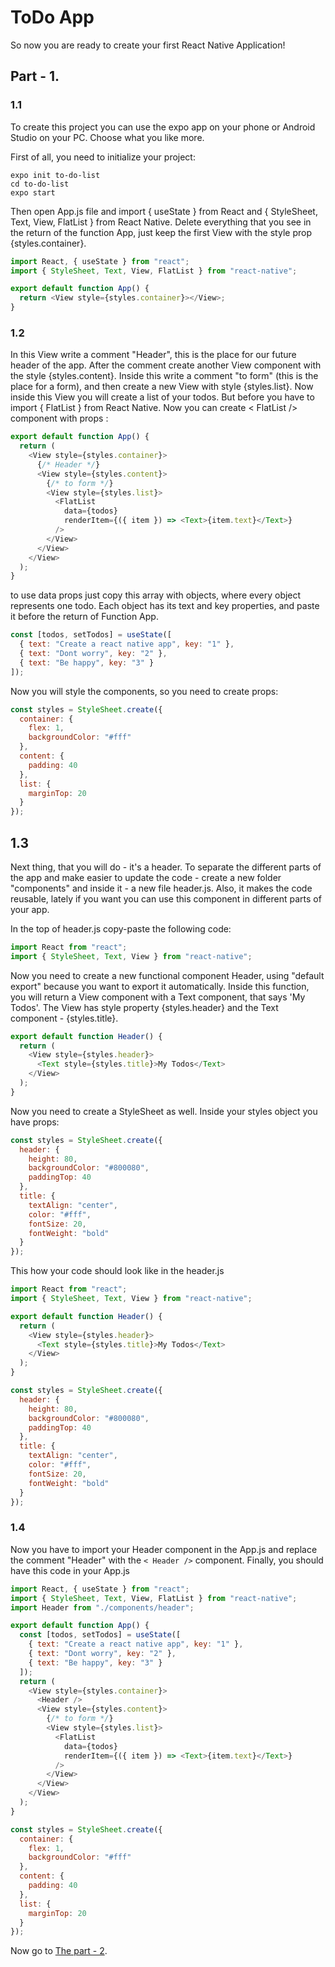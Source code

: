 # ToDo App

So now you are ready to create your first React Native Application!

## Part - 1.

### 1.1

To create this project you can use the expo app on your phone or Android Studio on your PC. Choose what you like more.

First of all, you need to initialize your project:

```
expo init to-do-list
cd to-do-list
expo start
```

Then open App.js file and import { useState } from React and { StyleSheet, Text, View, FlatList } from React Native.
Delete everything that you see in the return of the function App, just keep the first View with the style prop {styles.container}.

```js
import React, { useState } from "react";
import { StyleSheet, Text, View, FlatList } from "react-native";

export default function App() {
  return <View style={styles.container}></View>;
}
```

### 1.2

In this View write a comment "Header", this is the place for our future header of the app.
After the comment create another View component with the style {styles.content}. Inside this write a comment "to form" (this is the place for a form), and then create a new View with style {styles.list}. Now inside this View you will create a list of your todos. But before you have to import { FlatList } from React Native.
Now you can create < FlatList /> component with props :

```js
export default function App() {
  return (
    <View style={styles.container}>
      {/* Header */}
      <View style={styles.content}>
        {/* to form */}
        <View style={styles.list}>
          <FlatList
            data={todos}
            renderItem={({ item }) => <Text>{item.text}</Text>}
          />
        </View>
      </View>
    </View>
  );
}
```

to use data props just copy this array with objects, where every object represents one todo. Each object has its text and key properties, and paste it before the return of Function App.

```js
const [todos, setTodos] = useState([
  { text: "Create a react native app", key: "1" },
  { text: "Dont worry", key: "2" },
  { text: "Be happy", key: "3" }
]);
```

Now you will style the components, so you need to create props:

```js
const styles = StyleSheet.create({
  container: {
    flex: 1,
    backgroundColor: "#fff"
  },
  content: {
    padding: 40
  },
  list: {
    marginTop: 20
  }
});
```

## 1.3

Next thing, that you will do - it's a header. To separate the different parts of the app and make easier to update the code - create a new folder "components" and inside it - a new file header.js. Also, it makes the code reusable, lately if you want you can use this component in different parts of your app.

In the top of header.js copy-paste the following code:

```js
import React from "react";
import { StyleSheet, Text, View } from "react-native";
```

Now you need to create a new functional component Header, using "default export" because you want to export it automatically. Inside this function, you will return a View component with a Text component, that says 'My Todos'. The View has style property {styles.header} and the Text component - {styles.title}.

```js
export default function Header() {
  return (
    <View style={styles.header}>
      <Text style={styles.title}>My Todos</Text>
    </View>
  );
}
```

Now you need to create a StyleSheet as well. Inside your styles object you have props:

```js
const styles = StyleSheet.create({
  header: {
    height: 80,
    backgroundColor: "#800080",
    paddingTop: 40
  },
  title: {
    textAlign: "center",
    color: "#fff",
    fontSize: 20,
    fontWeight: "bold"
  }
});
```

This how your code should look like in the header.js

```js
import React from "react";
import { StyleSheet, Text, View } from "react-native";

export default function Header() {
  return (
    <View style={styles.header}>
      <Text style={styles.title}>My Todos</Text>
    </View>
  );
}

const styles = StyleSheet.create({
  header: {
    height: 80,
    backgroundColor: "#800080",
    paddingTop: 40
  },
  title: {
    textAlign: "center",
    color: "#fff",
    fontSize: 20,
    fontWeight: "bold"
  }
});
```

### 1.4

Now you have to import your Header component in the App.js and replace the comment "Header" with the `< Header />` component.
Finally, you should have this code in your App.js

```js
import React, { useState } from "react";
import { StyleSheet, Text, View, FlatList } from "react-native";
import Header from "./components/header";

export default function App() {
  const [todos, setTodos] = useState([
    { text: "Create a react native app", key: "1" },
    { text: "Dont worry", key: "2" },
    { text: "Be happy", key: "3" }
  ]);
  return (
    <View style={styles.container}>
      <Header />
      <View style={styles.content}>
        {/* to form */}
        <View style={styles.list}>
          <FlatList
            data={todos}
            renderItem={({ item }) => <Text>{item.text}</Text>}
          />
        </View>
      </View>
    </View>
  );
}

const styles = StyleSheet.create({
  container: {
    flex: 1,
    backgroundColor: "#fff"
  },
  content: {
    padding: 40
  },
  list: {
    marginTop: 20
  }
});
```

Now go to [The part - 2](Part2.md).
